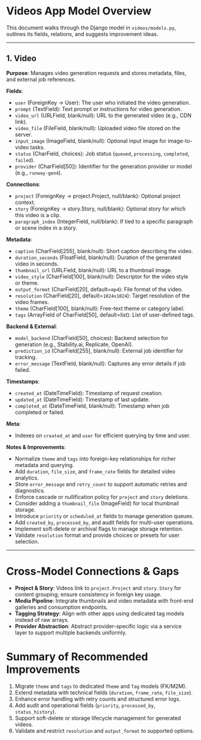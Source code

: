  # Videos App Model Overview

 This document walks through the Django model in `videos/models.py`, outlines its fields, relations, and suggests improvement ideas.

 ---

 ## 1. Video

 **Purpose**: Manages video generation requests and stores metadata, files, and external job references.

 **Fields**:
 - `user` (ForeignKey → User): The user who initiated the video generation.
 - `prompt` (TextField): Text prompt or instructions for video generation.
 - `video_url` (URLField, blank/null): URL to the generated video (e.g., CDN link).
 - `video_file` (FileField, blank/null): Uploaded video file stored on the server.
 - `input_image` (ImageField, blank/null): Optional input image for image-to-video tasks.
 - `status` (CharField, choices): Job status (`queued`, `processing`, `completed`, `failed`).
 - `provider` (CharField[50]): Identifier for the generation provider or model (e.g., `runway-gen4`).

 **Connections**:
 - `project` (ForeignKey → project.Project, null/blank): Optional project context.
 - `story` (ForeignKey → story.Story, null/blank): Optional story for which this video is a clip.
 - `paragraph_index` (IntegerField, null/blank): If tied to a specific paragraph or scene index in a story.

 **Metadata**:
 - `caption` (CharField[255], blank/null): Short caption describing the video.
 - `duration_seconds` (FloatField, blank/null): Duration of the generated video in seconds.
 - `thumbnail_url` (URLField, blank/null): URL to a thumbnail image.
 - `video_style` (CharField[100], blank/null): Descriptor for the video style or theme.
 - `output_format` (CharField[20], default=`mp4`): File format of the video.
 - `resolution` (CharField[20], default=`1024x1024`): Target resolution of the video frames.
 - `theme` (CharField[100], blank/null): Free-text theme or category label.
 - `tags` (ArrayField of CharField[50], default=list): List of user-defined tags.

 **Backend & External**:
 - `model_backend` (CharField[50], choices): Backend selection for generation (e.g., Stability.ai, Replicate, OpenAI).
 - `prediction_id` (CharField[255], blank/null): External job identifier for tracking.
 - `error_message` (TextField, blank/null): Captures any error details if job failed.

 **Timestamps**:
 - `created_at` (DateTimeField): Timestamp of request creation.
 - `updated_at` (DateTimeField): Timestamp of last update.
 - `completed_at` (DateTimeField, blank/null): Timestamp when job completed or failed.

 **Meta**:
 - Indexes on `created_at` and `user` for efficient querying by time and user.

 **Notes & Improvements**:
 - Normalize `theme` and `tags` into foreign-key relationships for richer metadata and querying.
 - Add `duration`, `file_size`, and `frame_rate` fields for detailed video analytics.
 - Store `error_message` and `retry_count` to support automatic retries and diagnostics.
 - Enforce cascade or nullification policy for `project` and `story` deletions.
 - Consider adding a `thumbnail_file` (ImageField) for local thumbnail storage.
 - Introduce `priority` or `scheduled_at` fields to manage generation queues.
 - Add `created_by`, `processed_by`, and audit fields for multi-user operations.
 - Implement soft-delete or archival flags to manage storage retention.
 - Validate `resolution` format and provide choices or presets for user selection.

 ---

 # Cross-Model Connections & Gaps

 - **Project & Story**: Videos link to `project.Project` and `story.Story` for content grouping; ensure consistency in foreign key usage.
 - **Media Pipeline**: Integrate thumbnails and video metadata with front-end galleries and consumption endpoints.
 - **Tagging Strategy**: Align with other apps using dedicated tag models instead of raw arrays.
 - **Provider Abstraction**: Abstract provider-specific logic via a service layer to support multiple backends uniformly.

 # Summary of Recommended Improvements

 1. Migrate `theme` and `tags` to dedicated `Theme` and `Tag` models (FK/M2M).
 2. Extend metadata with technical fields (`duration`, `frame_rate`, `file_size`).
 3. Enhance error handling with retry counts and structured error logs.
 4. Add audit and operational fields (`priority`, `processed_by`, `status_history`).
 5. Support soft-delete or storage lifecycle management for generated videos.
 6. Validate and restrict `resolution` and `output_format` to supported options.